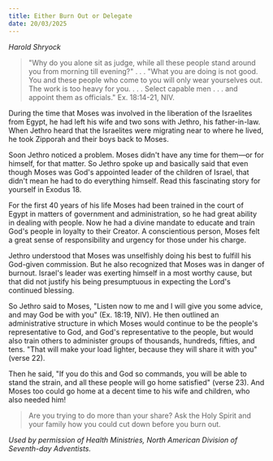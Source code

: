 ```yaml
---
title: Either Burn Out or Delegate
date: 20/03/2025
---
```


_Harold Shryock_

> <p></p>
> "Why do you alone sit as judge, while all these people stand around you from morning till evening?" . . . "What you are doing is not good. You and these people who come to you will only wear yourselves out. The work is too heavy for you. . . . Select capable men . . . and appoint them as officials." Ex. 18:14-21, NIV.

During the time that Moses was involved in the liberation of the Israelites from Egypt, he had left his wife and two sons with Jethro, his father-in-law. When Jethro heard that the Israelites were migrating near to where he lived, he took Zipporah and their boys back to Moses.

Soon Jethro noticed a problem. Moses didn't have any time for them—or for himself, for that matter. So Jethro spoke up and basically said that even though Moses was God's appointed leader of the children of Israel, that didn't mean he had to do everything himself. Read this fascinating story for yourself in Exodus 18.

For the first 40 years of his life Moses had been trained in the court of Egypt in matters of government and administration, so he had great ability in dealing with people. Now he had a divine mandate to educate and train God's people in loyalty to their Creator. A conscientious person, Moses felt a great sense of responsibility and urgency for those under his charge.

Jethro understood that Moses was unselfishly doing his best to fulfill his God-given commission. But he also recognized that Moses was in danger of burnout. Israel's leader was exerting himself in a most worthy cause, but that did not justify his being presumptuous in expecting the Lord's continued blessing.

So Jethro said to Moses, "Listen now to me and I will give you some advice, and may God be with you" (Ex. 18:19, NIV). He then outlined an administrative structure in which Moses would continue to be the people's representative to God, and God's representative to the people, but would also train others to administer groups of thousands, hundreds, fifties, and tens. "That will make your load lighter, because they will share it with you" (verse 22).

Then he said, "If you do this and God so commands, you will be able to stand the strain, and all these people will go home satisfied" (verse 23). And Moses too could go home at a decent time to his wife and children, who also needed him!

> <callout></callout>
> Are you trying to do more than your share? Ask the Holy Spirit and your family how you could cut down before you burn out.

_Used by permission of Health Ministries, North American Division of Seventh-day Adventists._